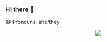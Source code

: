 ### Hi there 👋


😄 Pronouns: she/they



<div align="center"> <img src="https://visitor-badge.glitch.me/badge?page_id=sun0225SUN" /> </div>


